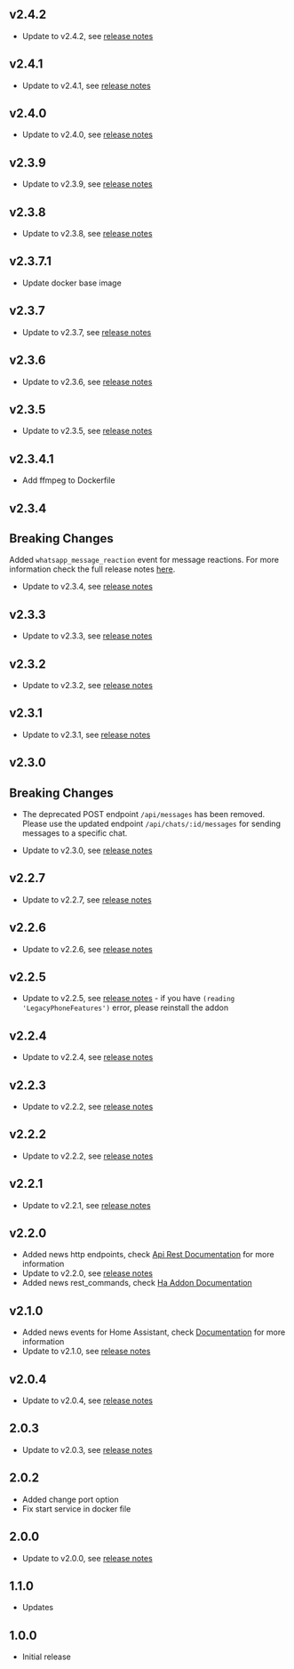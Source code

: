 ## v2.4.2
- Update to v2.4.2, see [release notes](https://github.com/gajosu/ha-whatsapp-web-rest-api/releases/tag/v2.4.2)

## v2.4.1
- Update to v2.4.1, see [release notes](https://github.com/gajosu/ha-whatsapp-web-rest-api/releases/tag/v2.4.1)

## v2.4.0
- Update to v2.4.0, see [release notes](https://github.com/gajosu/ha-whatsapp-web-rest-api/releases/tag/v2.4.0)

## v2.3.9
- Update to v2.3.9, see [release notes](https://github.com/gajosu/ha-whatsapp-web-rest-api/releases/tag/v2.3.9)

## v2.3.8
- Update to v2.3.8, see [release notes](https://github.com/gajosu/ha-whatsapp-web-rest-api/releases/tag/v2.3.8)

## v2.3.7.1
- Update docker base image

## v2.3.7
- Update to v2.3.7, see [release notes](https://github.com/gajosu/ha-whatsapp-web-rest-api/releases/tag/v2.3.7)

## v2.3.6
- Update to v2.3.6, see [release notes](https://github.com/gajosu/ha-whatsapp-web-rest-api/releases/tag/v2.3.6)

## v2.3.5
- Update to v2.3.5, see [release notes](https://github.com/gajosu/ha-whatsapp-web-rest-api/releases/tag/v2.3.5)

## v2.3.4.1
- Add ffmpeg to Dockerfile

## v2.3.4
## Breaking Changes
Added `whatsapp_message_reaction` event for message reactions. For more information check the full release notes [here](https://github.com/gajosu/ha-whatsapp-web-rest-api/releases/tag/v2.3.4).

- Update to v2.3.4, see [release notes](https://github.com/gajosu/ha-whatsapp-web-rest-api/releases/tag/v2.3.4)

## v2.3.3
- Update to v2.3.3, see [release notes](https://github.com/gajosu/ha-whatsapp-web-rest-api/releases/tag/v2.3.3)

## v2.3.2
- Update to v2.3.2, see [release notes](https://github.com/gajosu/ha-whatsapp-web-rest-api/releases/tag/v2.3.2)
## v2.3.1
- Update to v2.3.1, see [release notes](https://github.com/gajosu/ha-whatsapp-web-rest-api/releases/tag/v2.3.1)

## v2.3.0
## Breaking Changes

- The deprecated POST endpoint `/api/messages` has been removed. Please use the updated endpoint `/api/chats/:id/messages` for sending messages to a specific chat.

- Update to v2.3.0, see [release notes](https://github.com/gajosu/ha-whatsapp-web-rest-api/releases/tag/v2.3.0)


## v2.2.7
- Update to v2.2.7, see [release notes](https://github.com/gajosu/ha-whatsapp-web-rest-api/releases/tag/v2.2.7)

## v2.2.6
- Update to v2.2.6, see [release notes](https://github.com/gajosu/ha-whatsapp-web-rest-api/releases/tag/v2.2.6)

## v2.2.5
- Update to v2.2.5, see [release notes](https://github.com/gajosu/ha-whatsapp-web-rest-api/releases/tag/v2.2.5) - if you have `(reading 'LegacyPhoneFeatures')` error, please reinstall the addon

## v2.2.4
- Update to v2.2.4, see [release notes](https://github.com/gajosu/ha-whatsapp-web-rest-api/releases/tag/v2.2.4)

## v2.2.3
- Update to v2.2.2, see [release notes](https://github.com/gajosu/ha-whatsapp-web-rest-api/releases/tag/v2.2.3)

## v2.2.2
- Update to v2.2.2, see [release notes](https://github.com/gajosu/ha-whatsapp-web-rest-api/releases/tag/v2.2.2)

## v2.2.1
- Update to v2.2.1, see [release notes](https://github.com/gajosu/ha-whatsapp-web-rest-api/releases/tag/v2.2.1)

## v2.2.0
-  Added news http endpoints, check [Api Rest Documentation](https://github.com/gajosu/whatsapp-web-rest-api/pull/20) for more information
-  Update to v2.2.0, see [release notes](https://github.com/gajosu/ha-whatsapp-web-rest-api/releases/tag/v2.2.0)
-  Added news rest_commands, check [Ha Addon Documentation](https://github.com/gajosu/whatsapp-ha-addon/blob/master/whatsapp/DOCS.md)

## v2.1.0
-  Added news events for Home Assistant, check [Documentation](https://github.com/gajosu/whatsapp-web-rest-api/pull/16) for more information
-  Update to v2.1.0, see [release notes](https://github.com/gajosu/ha-whatsapp-web-rest-api/releases/tag/v2.1.0)

## v2.0.4
- Update to v2.0.4, see [release notes](https://github.com/gajosu/ha-whatsapp-web-rest-api/releases/tag/v2.0.4)

## 2.0.3

- Update to v2.0.3, see [release notes](https://github.com/gajosu/ha-whatsapp-web-rest-api/releases/tag/v2.0.3)

## 2.0.2

- Added change port option
- Fix start service in docker file

## 2.0.0

-  Update to v2.0.0, see [release notes](https://github.com/gajosu/ha-whatsapp-web-rest-api/releases/tag/v2.0.0)

## 1.1.0

- Updates

## 1.0.0

- Initial release
